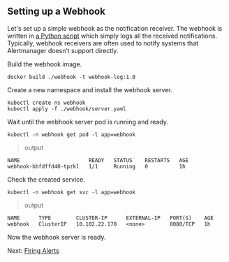 ## Setting up a Webhook
Let's set up a simple webhook as the notification receiver. The webhook is written in [a Python script](../webhook/scripts/server.py) which simply logs all the received notifications. Typically, webhook receivers are often used to notify systems that Alertmanager doesn’t support directly.  

Build the webhook image.
```
docker build ./webhook -t webhook-log:1.0
```
Create a new namespace and install the webhook server.
```
kubectl create ns webhook
kubectl apply -f ./webhook/server.yaml
```
Wait until the webhook server pod is running and ready.
```
kubectl -n webhook get pod -l app=webhook
```
> output
```
NAME                      READY   STATUS    RESTARTS   AGE
webhook-bbfdffd48-tpzkl   1/1     Running   0          1h
```
Check the created service.
```
kubectl -n webhook get svc -l app=webhook
```
> output
```
NAME      TYPE        CLUSTER-IP      EXTERNAL-IP   PORT(S)    AGE
webhook   ClusterIP   10.102.22.170   <none>        8080/TCP   1h
```
Now the webhook server is ready.

Next: [Firing Alerts](08-alert.md)

